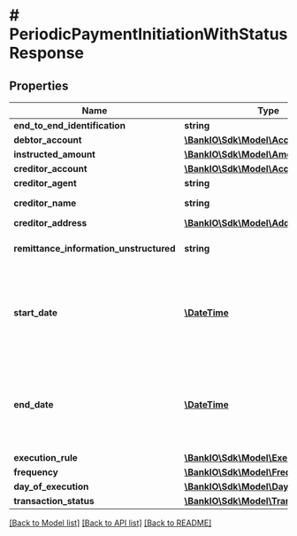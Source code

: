 # # PeriodicPaymentInitiationWithStatusResponse

## Properties

Name | Type | Description | Notes
------------ | ------------- | ------------- | -------------
**end_to_end_identification** | **string** |  | [optional] 
**debtor_account** | [**\BankIO\Sdk\Model\AccountReference**](AccountReference.md) |  | 
**instructed_amount** | [**\BankIO\Sdk\Model\Amount**](Amount.md) |  | 
**creditor_account** | [**\BankIO\Sdk\Model\AccountReference**](AccountReference.md) |  | 
**creditor_agent** | **string** | BICFI | [optional] 
**creditor_name** | **string** | Creditor name. | 
**creditor_address** | [**\BankIO\Sdk\Model\Address**](Address.md) |  | [optional] 
**remittance_information_unstructured** | **string** | Unstructured remittance information. | [optional] 
**start_date** | [**\DateTime**](\DateTime.md) | The first applicable day of execution starting from this date is the first payment. | 
**end_date** | [**\DateTime**](\DateTime.md) | The last applicable day of execution. If not given, it is an infinite standing order. | [optional] 
**execution_rule** | [**\BankIO\Sdk\Model\ExecutionRule**](ExecutionRule.md) |  | [optional] 
**frequency** | [**\BankIO\Sdk\Model\FrequencyCode**](FrequencyCode.md) |  | 
**day_of_execution** | [**\BankIO\Sdk\Model\DayOfExecution**](DayOfExecution.md) |  | [optional] 
**transaction_status** | [**\BankIO\Sdk\Model\TransactionStatus**](TransactionStatus.md) |  | [optional] 

[[Back to Model list]](../../README.md#documentation-for-models) [[Back to API list]](../../README.md#documentation-for-api-endpoints) [[Back to README]](../../README.md)


